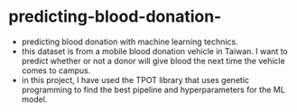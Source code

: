 # predicting-blood-donation-
- predicting blood donation with machine learning technics.
- this dataset is from a mobile blood donation vehicle in Taiwan. I want to predict whether or not a donor will give blood the next time the vehicle comes to campus.
- in this project, I have used the TPOT library that uses genetic programming to find the best pipeline and hyperparameters for the ML model.

